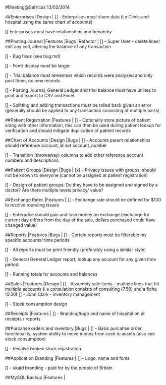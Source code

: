 #Meeting@Safricas 13/02/2014

##Enterprises
|Design |
[] - Enterprises must share data (i.e Clinic and hospital using the same chart
of accounts)

[] Enterprises must have relationships and heirarchy

##Posting Journal
|Features |Bugs |Refactor |
[] - Super User - delete lines/ edit any cell, altering the balance of any 
transaction

[] - Bug fixes (see bug.md)

[] - Font/ display must be larger

[] - Trial balance must remember which records were analysed and only post them,
no new records

[] - Posting Journal, General Ledger and trial balance must have utilites to 
print and export to CSV and Excel

[] - Splitting and adding transactions must be rolled back given an error 
(generally should be applied to any transaction consisting of multiple parts)

##Patient Registration 
|Features |
[] - Optionally store picture of patient along with other information, this can
then be used during patient lookup for verification and should mitigate
duplication of patient records

##Chart of Accounts
|Design |Bugs |
[] - Accounts parent relationships should reference account_id not
account_number

[] - Transition (throwaway) columns to add other reference account numbers and 
descriptions 

##Patient Groups
|Design |Bugs |
[x] - Privacy issues with groups, should not be known to everyone (cannot be 
assigned at patient registration)

[] - Design of patient groups: Do they have to be assigned and signed by a 
doctor? Are there multiple levels privacy/ value?

##Exchange Rates
|Features |
[] - Exchange rate should be defined for $100 to resolve rounding issues

[] - Enterprise should gain and lose money on exchange (exchange for current 
day differs from the day of the sale, dollars purchased could have changed
value)

##Reports
|Features |Bugs |
[] - Certain reports must be filterable my specific accounts/ time periods

[] - All reports must be print friendly (preferably using a similar style)

[] - General General Ledger report, lookup any account for any given time
period.

[] - Running totals for accounts and balances

##Sales 
|Features |Design |
[] - Assembly sale items - multiple lines that hit multiple accounts (i.e 
consulation consists of consulting (7.50) and a fiche (0.50)
  [] - John Clark - inventory management

[] - Stock consumption design 

##Receipts 
|Features | 
[] - Branding/logo and name of hospital on all receipts / reports

##Purcahse orders and inventory
|Bugs |
[] - Basic purcahse order functionality, system ability to move money from cash
to assets (also see stock consumption)

[] - Resolve broken stock registration

##Application Branding 
|Features |
[] - Logo, name and fonts

[] - ukaid branding - paid for by the people of Britain

##MySQL Backup 
|Features | 
